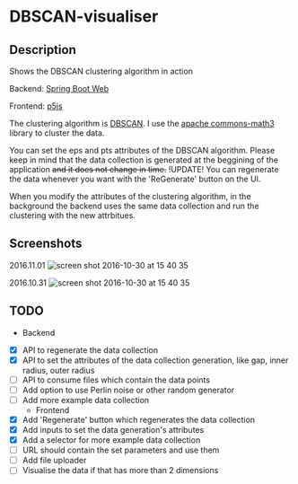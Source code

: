 # DBSCAN-visualiser
## Description
Shows the DBSCAN clustering algorithm in action

Backend: [Spring Boot Web](https://projects.spring.io/spring-boot/)

Frontend: [p5js](https://p5js.org/)

The clustering algorithm is [DBSCAN](https://en.wikipedia.org/wiki/DBSCAN). I use the [apache commons-math3](http://commons.apache.org/proper/commons-math/userguide/ml.html#clustering) library to cluster the data.

You can set the eps and pts attributes of the DBSCAN algorithm. Please keep in mind that the data collection is generated at the beggining of the application ~~and it does not change in time.~~ !UPDATE! You can regenerate the data whenever you want with the 'ReGenerate' button on the UI.

When you modify the attributes of the clustering algorithm, in the background the backend uses the same data collection and run the clustering with the new attrbitues.

## Screenshots
2016.11.01
![screen shot 2016-10-30 at 15 40 35](https://cloud.githubusercontent.com/assets/1894992/19910973/5f6c920e-a088-11e6-80a6-1cd5cfbd2f73.png)

2016.10.31
![screen shot 2016-10-30 at 15 40 35](https://cloud.githubusercontent.com/assets/1894992/19837753/4f1b66c2-9eb8-11e6-833c-238e1ca4e953.png)

## TODO
   * Backend
- [X] API to regenerate the data collection
- [X] API to set the attributes of the data collection generation, like gap, inner radius, outer radius
- [ ] API to consume files which contain the data points
- [ ] Add option to use Perlin noise or other random generator
- [ ] Add more example data collection
   * Frontend
- [X] Add 'Regenerate' button which regenerates the data collection
- [X] Add inputs to set the data generation's attributes
- [X] Add a selector for more example data collection
- [ ] URL should contain the set parameters and use them
- [ ] Add file uploader
- [ ] Visualise the data if that has more than 2 dimensions
